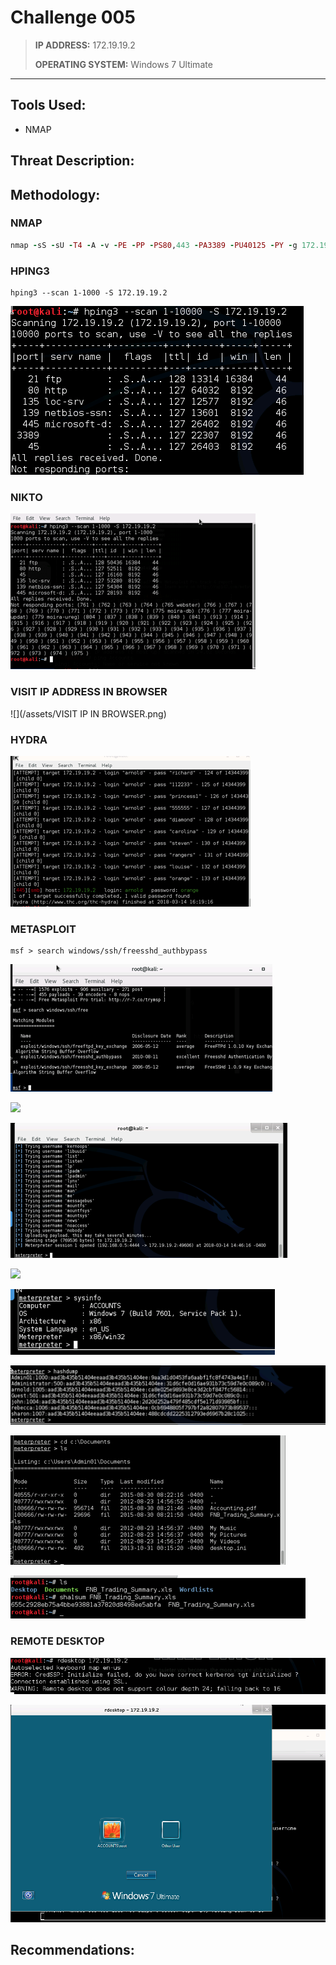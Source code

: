 # Challenge 005

> **IP ADDRESS:** 172.19.19.2
>
> **OPERATING SYSTEM:** Windows 7 Ultimate

---

## Tools Used:

* NMAP

## Threat Description:

## Methodology:

### NMAP

```ruby
nmap -sS -sU -T4 -A -v -PE -PP -PS80,443 -PA3389 -PU40125 -PY -g 172.19.19.2
```

### HPING3

```
hping3 --scan 1-1000 -S 172.19.19.2
```

![](/assets/005_HPING3_01.png)

### NIKTO

![](/assets/005_NIKTO.png)

### VISIT IP ADDRESS IN BROWSER

![](/assets/VISIT IP IN BROWSER.png)

### HYDRA

![](/assets/005_HYDRA.png)

### METASPLOIT

```
msf > search windows/ssh/freesshd_authbypass
```

![](/assets/005.METASPLOIT.png)

![](/assets/005_METASPLOIT_SET.png)

![](/assets/005.METASPLOIT.02.png)

![](/assets/005_METASPLOIT_HASHDUMP_X.png)

![](/assets/005.METASPLOIT.03.png)

![](/assets/005.METASPLOIT.04.png)

![](/assets/005.METASPLOIT.06.png)

![](/assets/005.METASPLOIT.07.png)

### REMOTE DESKTOP

![](/assets/005_RDESKTOP_01.png)

![](/assets/005_RDESKTOP_02.png)

## Recommendations:



